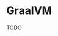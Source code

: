 # GraalVM

<!--
https://www.linkedin.com/learning/java-microservices-with-graalvm/running-java-faster-with-graalvm
-->

TODO
